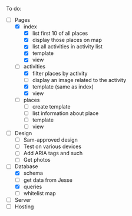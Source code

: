 To do:

-[ ] Pages
	-[x] index
		-[x] list first 10 of all places
		-[x] display those places on map
		-[x] list all activities in activity list
		-[x] template
		-[x] view
	-[ ] activities
		-[x] filter places by activity
		-[ ] display an image related to the activity
		-[x] template (same as index)
		-[x] view
	-[ ] places
		-[ ] create template
		-[ ] list information about place
		-[ ] template
		-[ ] view
-[ ] Design
	-[ ] Sam-approved design
	-[ ] Test on various devices
	-[ ] Add ARIA tags and such
	-[ ] Get photos
-[ ] Database
	-[x] schema
	-[ ] get data from Jesse
	-[x] queries
	-[ ] whitelist map
-[ ] Server
-[ ] Hosting
